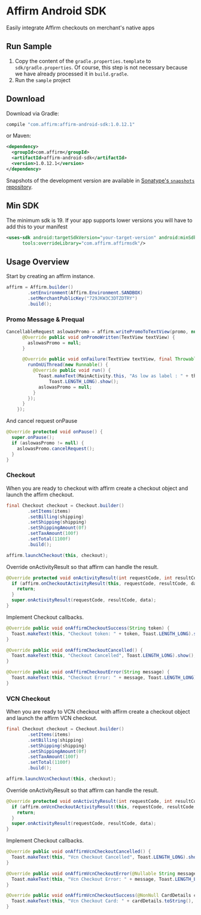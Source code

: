 Affirm Android SDK
==================

Easily integrate Affirm checkouts on merchant's native apps

## Run Sample
1. Copy the content of the `gradle.properties.template` to `sdk/gradle.properties`. Of course, this step is not necessary because we have already processed it in `build.gradle`.
2. Run the `sample` project

## Download

Download via Gradle:
```groovy
compile "com.affirm:affirm-android-sdk:1.0.12.1"
```
or Maven:
```xml
<dependency>
  <groupId>com.affirm</groupId>
  <artifactId>affirm-android-sdk</artifactId>
  <version>1.0.12.1</version>
</dependency>
```
Snapshots of the development version are available in [Sonatype's `snapshots` repository](https://oss.sonatype.org/content/repositories/snapshots/).

## Min SDK

The minimum sdk is 19. If your app supports lower versions you will have to add this to your manifest

```xml
<uses-sdk android:targetSdkVersion="your-target-version" android:minSdkVersion="your-min-sdk-version"
      tools:overrideLibrary="com.affirm.affirmsdk"/>
```

## Usage Overview
Start by creating an affirm instance.

```java
affirm = Affirm.builder()
        .setEnvironment(Affirm.Environment.SANDBOX)
        .setMerchantPublicKey("729JKW3C3DTZDTRY")
        .build();
```

### Promo Message & Prequal
```java
CancellableRequest aslowasPromo = affirm.writePromoToTextView(promo, null, 1100, AffirmDisplayTypeLogo, AffirmColorTypeBlue, true, new PromoCallback() {
      @Override public void onPromoWritten(TextView textView) {
        aslowasPromo = null;
      }

      @Override public void onFailure(TextView textView, final Throwable throwable) {
        runOnUiThread(new Runnable() {
          @Override public void run() {
            Toast.makeText(MainActivity.this, "As low as label : " + throwable.getMessage(),
                Toast.LENGTH_LONG).show();
            aslowasPromo = null;
          }
        });
      }
    });
```

And cancel request onPause
```java
@Override protected void onPause() {
  super.onPause();
  if (aslowasPromo != null) {
    aslowasPromo.cancelRequest();
  }
}
```  

### Checkout 
When you are ready to checkout with affirm create a checkout object
and launch the affirm checkout.


```java
final Checkout checkout = Checkout.builder()
        .setItems(items)
        .setBilling(shipping)
        .setShipping(shipping)
        .setShippingAmount(0f)
        .setTaxAmount(100f)
        .setTotal(1100f)
        .build();

affirm.launchCheckout(this, checkout);
```

Override onActivityResult so that affirm can handle the result.

```java
@Override protected void onActivityResult(int requestCode, int resultCode, Intent data) {
  if (affirm.onCheckoutActivityResult(this, requestCode, resultCode, data)) {
    return;
  }
  super.onActivityResult(requestCode, resultCode, data);
}
```

Implement Checkout callbacks.

```java
@Override public void onAffirmCheckoutSuccess(String token) {
  Toast.makeText(this, "Checkout token: " + token, Toast.LENGTH_LONG).show();
}

@Override public void onAffirmCheckoutCancelled() {
  Toast.makeText(this, "Checkout Cancelled", Toast.LENGTH_LONG).show();
}

@Override public void onAffirmCheckoutError(String message) {
  Toast.makeText(this, "Checkout Error: " + message, Toast.LENGTH_LONG).show();
}
```

### VCN Checkout
When you are ready to VCN checkout with affirm create a checkout object
and launch the affirm VCN checkout.

```java
final Checkout checkout = Checkout.builder()
        .setItems(items)
        .setBilling(shipping)
        .setShipping(shipping)
        .setShippingAmount(0f)
        .setTaxAmount(100f)
        .setTotal(1100f)
        .build();

affirm.launchVcnCheckout(this, checkout);
```

Override onActivityResult so that affirm can handle the result.

```java
@Override protected void onActivityResult(int requestCode, int resultCode, Intent data) {
  if (affirm.onVcnCheckoutActivityResult(this, requestCode, resultCode, data)) {
    return;
  }
  super.onActivityResult(requestCode, resultCode, data);
}
```

Implement Checkout callbacks.

```java
@Override public void onAffirmVcnCheckoutCancelled() {
  Toast.makeText(this, "Vcn Checkout Cancelled", Toast.LENGTH_LONG).show();
}

@Override public void onAffirmVcnCheckoutError(@Nullable String message) {
  Toast.makeText(this, "Vcn Checkout Error: " + message, Toast.LENGTH_LONG).show();
}

@Override public void onAffirmVcnCheckoutSuccess(@NonNull CardDetails cardDetails) {
  Toast.makeText(this, "Vcn Checkout Card: " + cardDetails.toString(), Toast.LENGTH_LONG).show();
}
```